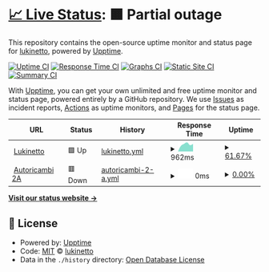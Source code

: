 # [📈 Live Status](https://status.lukinetto.it): <!--live status--> **🟧 Partial outage**

This repository contains the open-source uptime monitor and status page for [lukinetto](https://lukinet.cluster031.hosting.ovh.net), powered by [Upptime](https://github.com/upptime/upptime).

[![Uptime CI](https://github.com/lukinetto/lukinet-status/workflows/Uptime%20CI/badge.svg)](https://github.com/lukinetto/lukinet-status/actions?query=workflow%3A%22Uptime+CI%22)
[![Response Time CI](https://github.com/lukinetto/lukinet-status/workflows/Response%20Time%20CI/badge.svg)](https://github.com/lukinetto/lukinet-status/actions?query=workflow%3A%22Response+Time+CI%22)
[![Graphs CI](https://github.com/lukinetto/lukinet-status/workflows/Graphs%20CI/badge.svg)](https://github.com/lukinetto/lukinet-status/actions?query=workflow%3A%22Graphs+CI%22)
[![Static Site CI](https://github.com/lukinetto/lukinet-status/workflows/Static%20Site%20CI/badge.svg)](https://github.com/lukinetto/lukinet-status/actions?query=workflow%3A%22Static+Site+CI%22)
[![Summary CI](https://github.com/lukinetto/lukinet-status/workflows/Summary%20CI/badge.svg)](https://github.com/lukinetto/lukinet-status/actions?query=workflow%3A%22Summary+CI%22)

With [Upptime](https://upptime.js.org), you can get your own unlimited and free uptime monitor and status page, powered entirely by a GitHub repository. We use [Issues](https://github.com/lukinetto/lukinet-status/issues) as incident reports, [Actions](https://github.com/lukinetto/lukinet-status/actions) as uptime monitors, and [Pages](https://lukinet.cluster031.hosting.ovh.net) for the status page.

<!--start: status pages-->
<!-- This summary is generated by Upptime (https://github.com/upptime/upptime) -->
<!-- Do not edit this manually, your changes will be overwritten -->
<!-- prettier-ignore -->
| URL | Status | History | Response Time | Uptime |
| --- | ------ | ------- | ------------- | ------ |
| <img alt="" src="https://icons.duckduckgo.com/ip3/www.lukinetto.it.ico" height="13"> [Lukinetto](https://www.lukinetto.it) | 🟩 Up | [lukinetto.yml](https://github.com/lukinetto/lukinet-status/commits/HEAD/history/lukinetto.yml) | <details><summary><img alt="Response time graph" src="./graphs/lukinetto/response-time-week.png" height="20"> 962ms</summary><br><a href="https://status.lukinetto.it/history/lukinetto"><img alt="Response time 1719" src="https://img.shields.io/endpoint?url=https%3A%2F%2Fraw.githubusercontent.com%2Flukinetto%2Flukinet-status%2FHEAD%2Fapi%2Flukinetto%2Fresponse-time.json"></a><br><a href="https://status.lukinetto.it/history/lukinetto"><img alt="24-hour response time 823" src="https://img.shields.io/endpoint?url=https%3A%2F%2Fraw.githubusercontent.com%2Flukinetto%2Flukinet-status%2FHEAD%2Fapi%2Flukinetto%2Fresponse-time-day.json"></a><br><a href="https://status.lukinetto.it/history/lukinetto"><img alt="7-day response time 962" src="https://img.shields.io/endpoint?url=https%3A%2F%2Fraw.githubusercontent.com%2Flukinetto%2Flukinet-status%2FHEAD%2Fapi%2Flukinetto%2Fresponse-time-week.json"></a><br><a href="https://status.lukinetto.it/history/lukinetto"><img alt="30-day response time 962" src="https://img.shields.io/endpoint?url=https%3A%2F%2Fraw.githubusercontent.com%2Flukinetto%2Flukinet-status%2FHEAD%2Fapi%2Flukinetto%2Fresponse-time-month.json"></a><br><a href="https://status.lukinetto.it/history/lukinetto"><img alt="1-year response time 962" src="https://img.shields.io/endpoint?url=https%3A%2F%2Fraw.githubusercontent.com%2Flukinetto%2Flukinet-status%2FHEAD%2Fapi%2Flukinetto%2Fresponse-time-year.json"></a></details> | <details><summary><a href="https://status.lukinetto.it/history/lukinetto">61.67%</a></summary><a href="https://status.lukinetto.it/history/lukinetto"><img alt="All-time uptime 43.40%" src="https://img.shields.io/endpoint?url=https%3A%2F%2Fraw.githubusercontent.com%2Flukinetto%2Flukinet-status%2FHEAD%2Fapi%2Flukinetto%2Fuptime.json"></a><br><a href="https://status.lukinetto.it/history/lukinetto"><img alt="24-hour uptime 100.00%" src="https://img.shields.io/endpoint?url=https%3A%2F%2Fraw.githubusercontent.com%2Flukinetto%2Flukinet-status%2FHEAD%2Fapi%2Flukinetto%2Fuptime-day.json"></a><br><a href="https://status.lukinetto.it/history/lukinetto"><img alt="7-day uptime 61.67%" src="https://img.shields.io/endpoint?url=https%3A%2F%2Fraw.githubusercontent.com%2Flukinetto%2Flukinet-status%2FHEAD%2Fapi%2Flukinetto%2Fuptime-week.json"></a><br><a href="https://status.lukinetto.it/history/lukinetto"><img alt="30-day uptime 12.29%" src="https://img.shields.io/endpoint?url=https%3A%2F%2Fraw.githubusercontent.com%2Flukinetto%2Flukinet-status%2FHEAD%2Fapi%2Flukinetto%2Fuptime-month.json"></a><br><a href="https://status.lukinetto.it/history/lukinetto"><img alt="1-year uptime 0.91%" src="https://img.shields.io/endpoint?url=https%3A%2F%2Fraw.githubusercontent.com%2Flukinetto%2Flukinet-status%2FHEAD%2Fapi%2Flukinetto%2Fuptime-year.json"></a></details>
| <img alt="" src="https://icons.duckduckgo.com/ip3/www.autoricambi2a.it.ico" height="13"> [Autoricambi 2A](https://www.autoricambi2a.it) | 🟥 Down | [autoricambi-2-a.yml](https://github.com/lukinetto/lukinet-status/commits/HEAD/history/autoricambi-2-a.yml) | <details><summary><img alt="Response time graph" src="./graphs/autoricambi-2-a/response-time-week.png" height="20"> 0ms</summary><br><a href="https://status.lukinetto.it/history/autoricambi-2-a"><img alt="Response time 1609" src="https://img.shields.io/endpoint?url=https%3A%2F%2Fraw.githubusercontent.com%2Flukinetto%2Flukinet-status%2FHEAD%2Fapi%2Fautoricambi-2-a%2Fresponse-time.json"></a><br><a href="https://status.lukinetto.it/history/autoricambi-2-a"><img alt="24-hour response time 0" src="https://img.shields.io/endpoint?url=https%3A%2F%2Fraw.githubusercontent.com%2Flukinetto%2Flukinet-status%2FHEAD%2Fapi%2Fautoricambi-2-a%2Fresponse-time-day.json"></a><br><a href="https://status.lukinetto.it/history/autoricambi-2-a"><img alt="7-day response time 0" src="https://img.shields.io/endpoint?url=https%3A%2F%2Fraw.githubusercontent.com%2Flukinetto%2Flukinet-status%2FHEAD%2Fapi%2Fautoricambi-2-a%2Fresponse-time-week.json"></a><br><a href="https://status.lukinetto.it/history/autoricambi-2-a"><img alt="30-day response time 0" src="https://img.shields.io/endpoint?url=https%3A%2F%2Fraw.githubusercontent.com%2Flukinetto%2Flukinet-status%2FHEAD%2Fapi%2Fautoricambi-2-a%2Fresponse-time-month.json"></a><br><a href="https://status.lukinetto.it/history/autoricambi-2-a"><img alt="1-year response time 0" src="https://img.shields.io/endpoint?url=https%3A%2F%2Fraw.githubusercontent.com%2Flukinetto%2Flukinet-status%2FHEAD%2Fapi%2Fautoricambi-2-a%2Fresponse-time-year.json"></a></details> | <details><summary><a href="https://status.lukinetto.it/history/autoricambi-2-a">0.00%</a></summary><a href="https://status.lukinetto.it/history/autoricambi-2-a"><img alt="All-time uptime 42.82%" src="https://img.shields.io/endpoint?url=https%3A%2F%2Fraw.githubusercontent.com%2Flukinetto%2Flukinet-status%2FHEAD%2Fapi%2Fautoricambi-2-a%2Fuptime.json"></a><br><a href="https://status.lukinetto.it/history/autoricambi-2-a"><img alt="24-hour uptime 0.00%" src="https://img.shields.io/endpoint?url=https%3A%2F%2Fraw.githubusercontent.com%2Flukinetto%2Flukinet-status%2FHEAD%2Fapi%2Fautoricambi-2-a%2Fuptime-day.json"></a><br><a href="https://status.lukinetto.it/history/autoricambi-2-a"><img alt="7-day uptime 0.00%" src="https://img.shields.io/endpoint?url=https%3A%2F%2Fraw.githubusercontent.com%2Flukinetto%2Flukinet-status%2FHEAD%2Fapi%2Fautoricambi-2-a%2Fuptime-week.json"></a><br><a href="https://status.lukinetto.it/history/autoricambi-2-a"><img alt="30-day uptime 0.00%" src="https://img.shields.io/endpoint?url=https%3A%2F%2Fraw.githubusercontent.com%2Flukinetto%2Flukinet-status%2FHEAD%2Fapi%2Fautoricambi-2-a%2Fuptime-month.json"></a><br><a href="https://status.lukinetto.it/history/autoricambi-2-a"><img alt="1-year uptime 0.00%" src="https://img.shields.io/endpoint?url=https%3A%2F%2Fraw.githubusercontent.com%2Flukinetto%2Flukinet-status%2FHEAD%2Fapi%2Fautoricambi-2-a%2Fuptime-year.json"></a></details>

<!--end: status pages-->

[**Visit our status website →**](https://https://status.lukinetto.it)

## 📄 License

- Powered by: [Upptime](https://github.com/upptime/upptime)
- Code: [MIT](./LICENSE) © [lukinetto](https://lukinet.cluster031.hosting.ovh.net)
- Data in the `./history` directory: [Open Database License](https://opendatacommons.org/licenses/odbl/1-0/)
